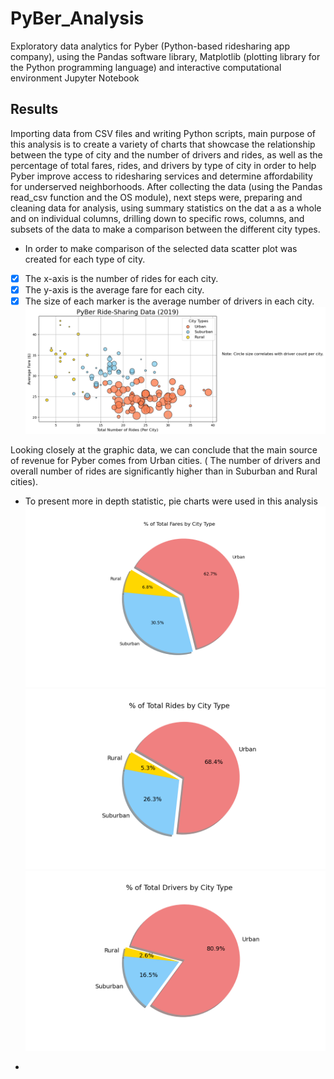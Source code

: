 # PyBer_Analysis
Exploratory data analytics for Pyber (Python-based ridesharing app company), using the  Pandas software library, Matplotlib (plotting library for the Python programming language) and interactive computational environment Jupyter Notebook
## Results
Importing data from  CSV files and writing Python scripts, main purpose of this analysis is to create a variety of charts that showcase the relationship between the type of city and the number of drivers and rides, as well as the percentage of total fares, rides, and drivers by type of city in order to help Pyber improve access to ridesharing services and determine affordability for underserved neighborhoods.
After collecting the data (using the Pandas read_csv function and the OS module), next steps were, preparing and cleaning data for analysis, using summary statistics on the dat a as a whole and on individual columns, drilling down to specific rows, columns, and subsets of the data to make a comparison between the different city types.
* In order to make comparison of the selected data scatter plot was created  for each type of city.
-  [x] The x-axis is the number of rides for each city.
-  [x] The y-axis is the average fare for each city.
-  [x] The size of each marker is the average number of drivers in each city.
![This is an image](https://github.com/MilosPopov007/PyBer_Analysis/blob/main/analysis/Fig1.png)

Looking closely at the graphic data, we can conclude that the main source of revenue for Pyber comes from Urban cities. ( The number of drivers and overall number of rides are significantly higher than in Suburban and Rural cities).

* To present more in depth statistic, pie charts were used in this analysis 
![This is an image](https://github.com/MilosPopov007/PyBer_Analysis/blob/main/analysis/Fig5.png)
![This is an image](https://github.com/MilosPopov007/PyBer_Analysis/blob/main/analysis/Fig6.png)
![This is an image](https://github.com/MilosPopov007/PyBer_Analysis/blob/main/analysis/Fig7.png)

*

 
